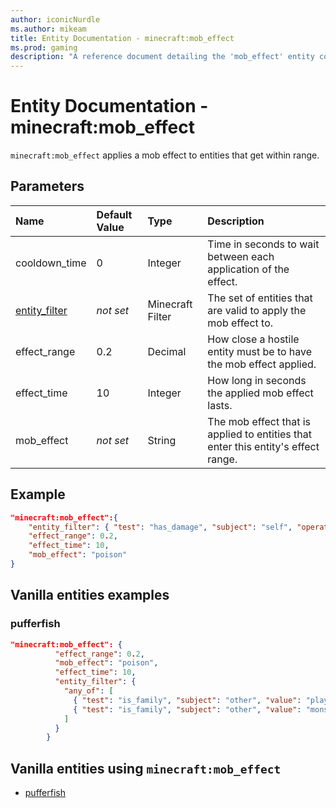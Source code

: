 ```yaml
---
author: iconicNurdle
ms.author: mikeam
title: Entity Documentation - minecraft:mob_effect
ms.prod: gaming
description: "A reference document detailing the 'mob_effect' entity component"
---
```


# Entity Documentation - minecraft:mob_effect

`minecraft:mob_effect` applies a mob effect to entities that get within range.

## Parameters

|Name |Default Value  |Type  |Description  |
|:----------|:----------|:----------|:----------|
| cooldown_time| 0| Integer| Time in seconds to wait between each application of the effect. |
| [entity_filter](../FilterList.md)| *not set*| Minecraft Filter | The set of entities that are valid to apply the mob effect to.  |
| effect_range| 0.2| Decimal| How close a hostile entity must be to have the mob effect applied. |
| effect_time| 10| Integer| How long in seconds the applied mob effect lasts. |
| mob_effect| *not set*| String| The mob effect that is applied to entities that enter this entity's effect range. |

## Example

```json
"minecraft:mob_effect":{
    "entity_filter": { "test": "has_damage", "subject": "self", "operator": "not", "value": "poison" },
    "effect_range": 0.2,
    "effect_time": 10,
    "mob_effect": "poison"
}
```

## Vanilla entities examples

### pufferfish

```json
"minecraft:mob_effect": {
          "effect_range": 0.2,
          "mob_effect": "poison",
          "effect_time": 10,
          "entity_filter": {
            "any_of": [
              { "test": "is_family", "subject": "other", "value": "player" },
              { "test": "is_family", "subject": "other", "value": "monster" }
            ] 
          }
        }
```

## Vanilla entities using `minecraft:mob_effect`

- [pufferfish](../../../../Source/VanillaBehaviorPack_Snippets/entities/pufferfish.md)
